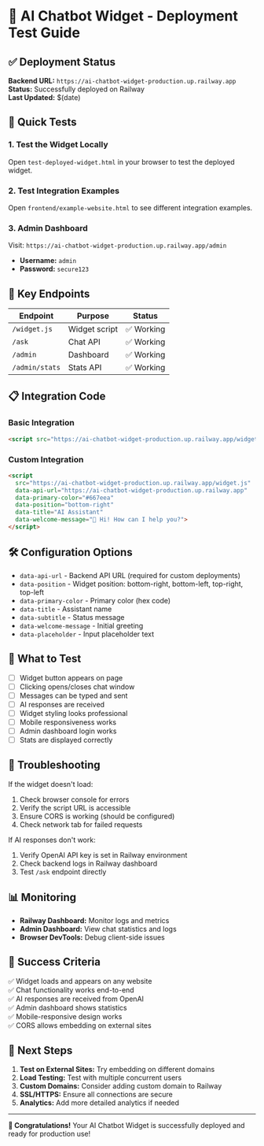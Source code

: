 # 🚀 AI Chatbot Widget - Deployment Test Guide

## ✅ Deployment Status

**Backend URL:** `https://ai-chatbot-widget-production.up.railway.app`  
**Status:** Successfully deployed on Railway  
**Last Updated:** $(date)

## 🧪 Quick Tests

### 1. Test the Widget Locally
Open `test-deployed-widget.html` in your browser to test the deployed widget.

### 2. Test Integration Examples
Open `frontend/example-website.html` to see different integration examples.

### 3. Admin Dashboard
Visit: `https://ai-chatbot-widget-production.up.railway.app/admin`
- **Username:** `admin`
- **Password:** `secure123`

## 🔗 Key Endpoints

| Endpoint | Purpose | Status |
|----------|---------|--------|
| `/widget.js` | Widget script | ✅ Working |
| `/ask` | Chat API | ✅ Working |
| `/admin` | Dashboard | ✅ Working |
| `/admin/stats` | Stats API | ✅ Working |

## 📋 Integration Code

### Basic Integration
```html
<script src="https://ai-chatbot-widget-production.up.railway.app/widget.js"></script>
```

### Custom Integration
```html
<script 
  src="https://ai-chatbot-widget-production.up.railway.app/widget.js"
  data-api-url="https://ai-chatbot-widget-production.up.railway.app"
  data-primary-color="#667eea"
  data-position="bottom-right"
  data-title="AI Assistant"
  data-welcome-message="👋 Hi! How can I help you?">
</script>
```

## 🛠️ Configuration Options

- `data-api-url` - Backend API URL (required for custom deployments)
- `data-position` - Widget position: bottom-right, bottom-left, top-right, top-left
- `data-primary-color` - Primary color (hex code)
- `data-title` - Assistant name
- `data-subtitle` - Status message
- `data-welcome-message` - Initial greeting
- `data-placeholder` - Input placeholder text

## 🎯 What to Test

- [ ] Widget button appears on page
- [ ] Clicking opens/closes chat window
- [ ] Messages can be typed and sent
- [ ] AI responses are received
- [ ] Widget styling looks professional
- [ ] Mobile responsiveness works
- [ ] Admin dashboard login works
- [ ] Stats are displayed correctly

## 🔧 Troubleshooting

If the widget doesn't load:
1. Check browser console for errors
2. Verify the script URL is accessible
3. Ensure CORS is working (should be configured)
4. Check network tab for failed requests

If AI responses don't work:
1. Verify OpenAI API key is set in Railway environment
2. Check backend logs in Railway dashboard
3. Test `/ask` endpoint directly

## 📊 Monitoring

- **Railway Dashboard:** Monitor logs and metrics
- **Admin Dashboard:** View chat statistics and logs
- **Browser DevTools:** Debug client-side issues

## 🎉 Success Criteria

✅ Widget loads and appears on any website  
✅ Chat functionality works end-to-end  
✅ AI responses are received from OpenAI  
✅ Admin dashboard shows statistics  
✅ Mobile-responsive design works  
✅ CORS allows embedding on external sites  

## 🚀 Next Steps

1. **Test on External Sites:** Try embedding on different domains
2. **Load Testing:** Test with multiple concurrent users
3. **Custom Domains:** Consider adding custom domain to Railway
4. **SSL/HTTPS:** Ensure all connections are secure
5. **Analytics:** Add more detailed analytics if needed

---

**🎊 Congratulations!** Your AI Chatbot Widget is successfully deployed and ready for production use!
